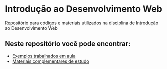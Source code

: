 # Introdução ao Desenvolvimento Web
Repositório para códigos e materiais utilizados na disciplina de Introdução ao Desenvolvimento Web

## Neste repositório você pode encontrar:

- [Exemplos trabalhados em aula](Exemplos)
- [Materiais complementares de estudo](materiais-complementares)
